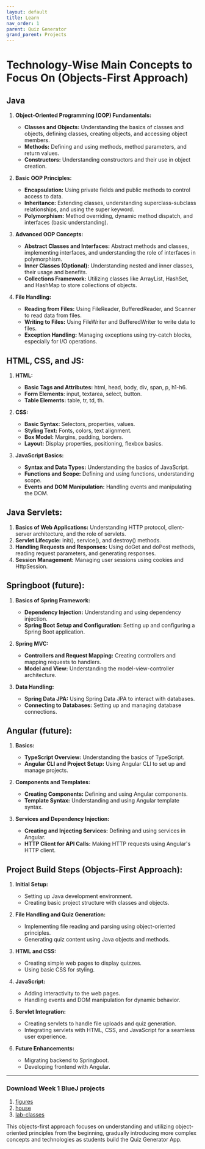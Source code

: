 ```yaml
---
layout: default
title: Learn
nav_order: 1
parent: Quiz Generator
grand_parent: Projects
---
```


# Technology-Wise Main Concepts to Focus On (Objects-First Approach)
## Java

1. **Object-Oriented Programming (OOP) Fundamentals:**

   - **Classes and Objects:** Understanding the basics of classes and objects, defining classes, creating objects, and accessing object members.
   - **Methods:** Defining and using methods, method parameters, and return values.
   - **Constructors:** Understanding constructors and their use in object creation.

2. **Basic OOP Principles:**

   - **Encapsulation:** Using private fields and public methods to control access to data.
   - **Inheritance:** Extending classes, understanding superclass-subclass relationships, and using the super keyword.
   - **Polymorphism:** Method overriding, dynamic method dispatch, and interfaces (basic understanding).

3. **Advanced OOP Concepts:**

   - **Abstract Classes and Interfaces:** Abstract methods and classes, implementing interfaces, and understanding the role of interfaces in polymorphism.
   - **Inner Classes (Optional):** Understanding nested and inner classes, their usage and benefits.
   - **Collections Framework:** Utilizing classes like ArrayList, HashSet, and HashMap to store collections of objects.

4. **File Handling:**

   - **Reading from Files:** Using FileReader, BufferedReader, and Scanner to read data from files.
   - **Writing to Files:** Using FileWriter and BufferedWriter to write data to files.
   - **Exception Handling:** Managing exceptions using try-catch blocks, especially for I/O operations.

## HTML, CSS, and JS:

1. **HTML:**

   - **Basic Tags and Attributes:** html, head, body, div, span, p, h1-h6.
   - **Form Elements:** input, textarea, select, button.
   - **Table Elements:** table, tr, td, th.

2. **CSS:**

   - **Basic Syntax:** Selectors, properties, values.
   - **Styling Text:** Fonts, colors, text alignment.
   - **Box Model:** Margins, padding, borders.
   - **Layout:** Display properties, positioning, flexbox basics.

3. **JavaScript Basics:**

   - **Syntax and Data Types:** Understanding the basics of JavaScript.
   - **Functions and Scope:** Defining and using functions, understanding scope.
   - **Events and DOM Manipulation:** Handling events and manipulating the DOM.

## Java Servlets:

1. **Basics of Web Applications:** Understanding HTTP protocol, client-server architecture, and the role of servlets.
2. **Servlet Lifecycle:** init(), service(), and destroy() methods.
3. **Handling Requests and Responses:** Using doGet and doPost methods, reading request parameters, and generating responses.
4. **Session Management:** Managing user sessions using cookies and HttpSession.

## Springboot (future):

1. **Basics of Spring Framework:**

   - **Dependency Injection:** Understanding and using dependency injection.
   - **Spring Boot Setup and Configuration:** Setting up and configuring a Spring Boot application.

2. **Spring MVC:**

   - **Controllers and Request Mapping:** Creating controllers and mapping requests to handlers.
   - **Model and View:** Understanding the model-view-controller architecture.

3. **Data Handling:**

   - **Spring Data JPA:** Using Spring Data JPA to interact with databases.
   - **Connecting to Databases:** Setting up and managing database connections.

## Angular (future):

1. **Basics:**

   - **TypeScript Overview:** Understanding the basics of TypeScript.
   - **Angular CLI and Project Setup:** Using Angular CLI to set up and manage projects.

2. **Components and Templates:**

   - **Creating Components:** Defining and using Angular components.
   - **Template Syntax:** Understanding and using Angular template syntax.

3. **Services and Dependency Injection:**

   - **Creating and Injecting Services:** Defining and using services in Angular.
   - **HTTP Client for API Calls:** Making HTTP requests using Angular's HTTP client.

## Project Build Steps (Objects-First Approach):

1. **Initial Setup:**

   - Setting up Java development environment.
   - Creating basic project structure with classes and objects.

2. **File Handling and Quiz Generation:**

   - Implementing file reading and parsing using object-oriented principles.
   - Generating quiz content using Java objects and methods.

3. **HTML and CSS:**

   - Creating simple web pages to display quizzes.
   - Using basic CSS for styling.

4. **JavaScript:**

   - Adding interactivity to the web pages.
   - Handling events and DOM manipulation for dynamic behavior.

5. **Servlet Integration:**

   - Creating servlets to handle file uploads and quiz generation.
   - Integrating servlets with HTML, CSS, and JavaScript for a seamless user experience.

6. **Future Enhancements:**

   - Migrating backend to Springboot.
   - Developing frontend with Angular.

---

### Download Week 1 BlueJ projects
  1. [figures](https://github.com/vikas-bandaru/exciting-java/blob/main/docs/resources/projects/bluej/part01/figures.zip)
  2. [house](https://github.com/vikas-bandaru/exciting-java/blob/main/docs/resources/projects/bluej/part01/house.zip)
  3. [lab-classes](https://github.com/vikas-bandaru/exciting-java/blob/main/docs/resources/projects/bluej/part01/lab-classes.zip)

This objects-first approach focuses on understanding and utilizing object-oriented principles from the beginning, gradually introducing more complex concepts and technologies as students build the Quiz Generator App.
